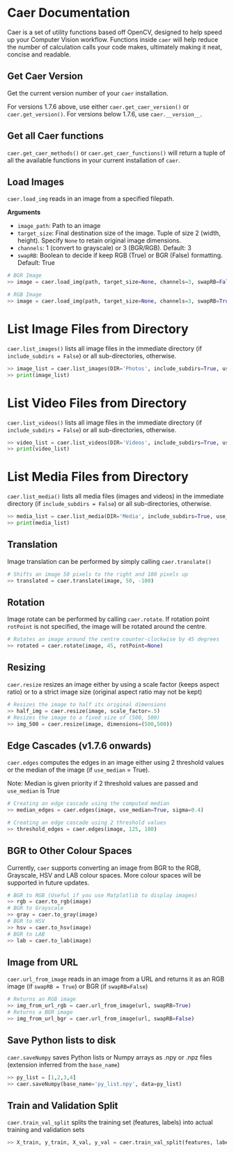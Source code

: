# Caer Documentation
Caer is a set of utility functions based off OpenCV, designed to help speed up your Computer Vision workflow. Functions inside `caer` will help reduce the number of calculation calls your code makes, ultimately making it neat, concise and readable.

## Get Caer Version
Get the current version number of your `caer` installation.

For versions 1.7.6 above, use either `caer.get_caer_version()` or `caer.get_version()`.
For versions below 1.7.6, use `caer.__version__`.

## Get all Caer functions
`caer.get_caer_methods()` or `caer.get_caer_functions()` will return a tuple of all the available functions in your current installation of `caer`. 

## Load Images
`caer.load_img` reads in an image from a specified filepath. 

**Arguments**
- `image_path`: Path to an image
- `target_size`: Final destination size of the image. Tuple of size 2 (width, height). Specify `None` to retain original image dimensions. 
- `channels`: 1 (convert to grayscale) or 3 (BGR/RGB). Default: 3
- `swapRB`: Boolean to decide if keep RGB (True) or BGR (False) formatting. Default: True
```python
# BGR Image
>> image = caer.load_img(path, target_size=None, channels=3, swapRB=False)

# RGB Image
>> image = caer.load_img(path, target_size=None, channels=3, swapRB=True)
```

# List Image Files from Directory
`caer.list_images()` lists all image files in the immediate directory (if `include_subdirs = False`)  or all sub-directories, otherwise. 
```python
>> image_list = caer.list_images(DIR='Photos', include_subdirs=True, use_fullpath=False, get_size=False)
>> print(image_list)
```

# List Video Files from Directory
`caer.list_videos()` lists all image files in the immediate directory (if `include_subdirs = False`)  or all sub-directories, otherwise. 
```python
>> video_list = caer.list_videos(DIR='Videos', include_subdirs=True, use_fullpath=False, get_size=False)
>> print(video_list)
```

# List Media Files from Directory
`caer.list_media()` lists all media files (images and videos) in the immediate directory (if `include_subdirs = False`)  or all sub-directories, otherwise. 
```python
>> media_list = caer.list_media(DIR='Media', include_subdirs=True, use_fullpath=False, get_size=False)
>> print(media_list)
```

## Translation
Image translation can be performed by simply calling `caer.translate()` 
```python
# Shifts an image 50 pixels to the right and 100 pixels up
>> translated = caer.translate(image, 50, -100)
```

## Rotation
Image rotate can be performed by calling `caer.rotate`. 
If rotation point `rotPoint` is not specified, the image will be rotated around the centre. 
```python
# Rotates an image around the centre counter-clockwise by 45 degrees
>> rotated = caer.rotate(image, 45, rotPoint=None)
```

## Resizing
`caer.resize` resizes an image either by using a scale factor (keeps aspect ratio) or to a strict image size (original aspect ratio may not be kept)
```python
# Resizes the image to half its original dimensions
>> half_img = caer.resize(image, scale_factor=.5)
# Resizes the image to a fixed size of (500, 500)
>> img_500 = caer.resize(image, dimensions=(500,500))
```

## Edge Cascades (v1.7.6 onwards)
`caer.edges` computes the edges in an image either using 2 threshold values or the median of the image (if `use_median` = True). 

Note: Median is given priority if 2 threshold values are passed and `use_median` is True
```python
# Creating an edge cascade using the computed median 
>> median_edges = caer.edges(image, use_median=True, sigma=0.4)

# Creating an edge cascade using 2 threshold values
>> threshold_edges = caer.edges(image, 125, 180)
```

## BGR to Other Colour Spaces
Currently, `caer` supports converting an image from BGR to the RGB, Grayscale, HSV and LAB colour spaces. More colour spaces will be supported in future updates. 
```python
# BGR to RGB (Useful if you use Matplotlib to display images)
>> rgb = caer.to_rgb(image)
# BGR to Grayscale
>> gray = caer.to_gray(image)
# BGR to HSV
>> hsv = caer.to_hsv(image)
# BGR to LAB
>> lab = caer.to_lab(image)
```

## Image from URL
`caer.url_from_image` reads in an image from a URL and returns it as an RGB image (if `swapRB = True`) or BGR (if `swapRB=False`)
```python
# Returns an RGB image
>> img_from_url_rgb = caer.url_from_image(url, swapRB=True)
# Returns a BGR image
>> img_from_url_bgr = caer.url_from_image(url, swapRB=False)
```

## Save Python lists to disk
`caer.saveNumpy` saves Python lists or Numpy arrays as .npy or .npz files (extension inferred from the `base_name`)
```python
>> py_list = [1,2,3,4]
>> caer.saveNumpy(base_name='py_list.npy', data=py_list)
```

## Train and Validation Split
`caer.train_val_split` splits the training set (features, labels) into actual training and validation sets
```python
>> X_train, y_train, X_val, y_val = caer.train_val_split(features, labels, val_ratio=.2)
```